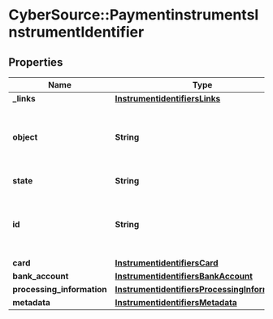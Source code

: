 # CyberSource::PaymentinstrumentsInstrumentIdentifier

## Properties
Name | Type | Description | Notes
------------ | ------------- | ------------- | -------------
**_links** | [**InstrumentidentifiersLinks**](InstrumentidentifiersLinks.md) |  | [optional] 
**object** | **String** | Describes type of token. For example: customer, paymentInstrument or instrumentIdentifier. | [optional] 
**state** | **String** | Current state of the token. | [optional] 
**id** | **String** | The id of the existing instrument identifier to be linked to the newly created payment instrument. | [optional] 
**card** | [**InstrumentidentifiersCard**](InstrumentidentifiersCard.md) |  | [optional] 
**bank_account** | [**InstrumentidentifiersBankAccount**](InstrumentidentifiersBankAccount.md) |  | [optional] 
**processing_information** | [**InstrumentidentifiersProcessingInformation**](InstrumentidentifiersProcessingInformation.md) |  | [optional] 
**metadata** | [**InstrumentidentifiersMetadata**](InstrumentidentifiersMetadata.md) |  | [optional] 


